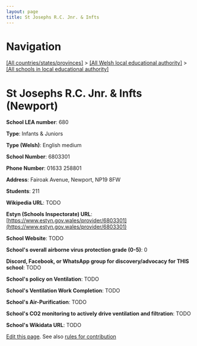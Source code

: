```yaml
---
layout: page
title: St Josephs R.C. Jnr. & Infts
---
```

# Navigation

[[All countries/states/provinces]](../../..) > [[All Welsh local educational authority]](../..) > [[All schools in local educational authority]](..)

# St Josephs R.C. Jnr. & Infts (Newport)

**School LEA number**: 680

**Type**: Infants & Juniors

**Type (Welsh)**: English medium

**School Number**: 6803301

**Phone Number**: 01633 258801

**Address**: Fairoak Avenue, Newport, NP19 8FW

**Students**: 211

**Wikipedia URL**: TODO

**Estyn (Schools Inspectorate) URL**: [https://www.estyn.gov.wales/provider/6803301](https://www.estyn.gov.wales/provider/6803301)

**School Website**: TODO

**School's overall airborne virus protection grade (0-5)**: 0

**Discord, Facebook, or WhatsApp group for discovery/advocacy for THIS school**: TODO

**School's policy on Ventilation**: TODO

**School's Ventilation Work Completion**: TODO

**School's Air-Purification**: TODO

**School's CO2 monitoring to actively drive ventilation and filtration**: TODO

**School's Wikidata URL**: TODO




[Edit this page](https://github.com/VentilationProject/Wales/edit/prif/./Newport/St_Josephs_R.C._Jnr._&_Infts.md). See also [rules for contribution](../../../contribution-rules/)